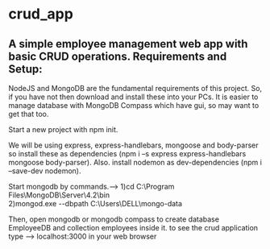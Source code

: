 # crud_app
 A simple employee management web app with basic CRUD operations.
 Requirements and Setup:
 -------------------------------------------------------------------------------------------------------------------------------------------------------------------------------
NodeJS and MongoDB are the fundamental requirements of this project. So, if you have not then download and install these into your PCs. It is easier to manage database with MongoDB Compass which have gui, so may want to get that too.

Start a new project with npm init.

We will be using express, express-handlebars, mongoose and body-parser so install these as dependencies (npm i –s express express-handlebars mongoose body-parser). Also. install nodemon as dev-dependencies (npm i –save-dev nodemon).

Start mongodb by commands.-->
1)cd C:\Program Files\MongoDB\Server\4.2\bin  
    2)mongod.exe --dbpath C:\Users\DELL\mongo-data

Then, open mongodb or mongodb compass to create database EmployeeDB and collection employees inside it.
   to see the crud application type --> localhost:3000 in your web browser
